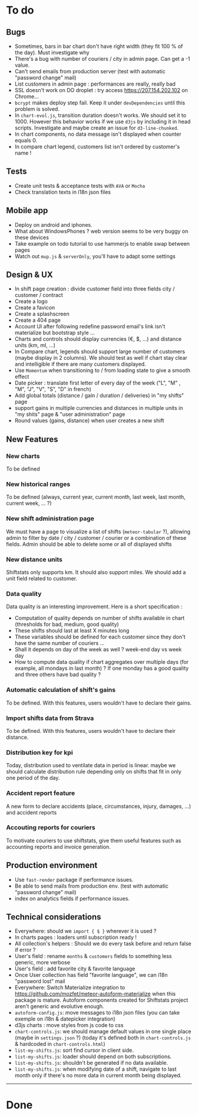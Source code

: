 # To do

## Bugs

- Sometimes, bars in bar chart don't have right width (they fit 100 % of the day). Must investigate why
- There's a bug with number of couriers / city in admin page. Can get a -1 value.
- Can't send emails from production server (test with automatic "password change" mail)
- List customers in admin page : performances are really, really bad
- SSL doesn't work on DO droplet : try access https://207.154.202.102 on Chrome...
- `bcrypt` makes deploy step fail. Keep it under `devDependencies` until this problem is solved.
- In `chart-evol.js`, transition duration doesn't works. We should set it to 1000. However this behavior works if we use `d3js` by including it in head scripts. Investigate and maybe create an issue for `d3-line-chunked`.
- In chart components, no data message isn't displayed when counter equals 0.
- In compare chart legend, customers list isn't ordered by customer's name !

## Tests

- Create unit tests & acceptance tests with `AVA` or `Mocha`
- Check translation texts in i18n json files

## Mobile app

- Deploy on android and iphones.
- What about WindowsPhones ? web version seems to be very buggy on these devices
- Take example on todo tutorial to use hammerjs to enable swap between pages
- Watch out `mup.js` & `serverOnly`, you'll have to adapt some settings

## Design & UX

- In shift page creation : divide customer field into three fields city / customer / contract
- Create a logo
- Create a favicon
- Create a splashscreen
- Create a 404 page
- Account UI after following redefine password email's link isn't materialize but bootstrap style ...
- Charts and controls should display currencies (€, $, ...) and distance units (km, ml, ...)
- In Compare chart, legends should support large number of customers (maybe display in 2 columns). We should test as well if chart stay clear and intelligible if there are many customers displayed.
- Use `Momentum` when transitioning to / from loading state to give a smooth effect
- Date picker : translate first letter of every day of the week ("L", "M" , "M", "J", "V", "S", "D" in french)
- Add global totals (distance / gain / duration / deliveries) in "my shifts" page
- support gains in multiple currencies and distances in multiple units in "my shits" page & "user administration" page
- Round values (gains, distance) when user creates a new shift

## New Features

### New charts

To be defined

### New historical ranges

To be defined (always, current year, current month, last week, last month, current week, ... ?)

### New shift administration page

We must have a page to visualize a list of shifts (`meteor-tabular` ?), allowing admin to filter by date / city / customer / courier or a combination of these fields. Admin should be able to delete some or all of displayed shifts

### New distance units

Shiftstats only supports km. It should also support miles. We should add a unit field related to customer.

### Data quality

Data quality is an interesting improvement. Here is a short specification :
- Computation of quality depends on number of shifts available in chart (thresholds for bad, medium, good quality)
- These shifts should last at least X minutes long
- These variables should be defined for each customer since they don't have the same number of couriers ...
- Shall it depends on day of the week as well ? week-end day vs week day
- How to compute data quality if chart aggregates over multiple days (for example, all mondays in last month) ? If one monday has a good quality and three others have bad quality ?

### Automatic calculation of shift's gains

To be defined. With this features, users wouldn't have to declare their gains.

### Import shifts data from Strava

To be defined. With this features, users wouldn't have to declare their distance.

### Distribution key for kpi

Today, distribution used to ventilate data in period is linear. maybe we should calculate distribution rule depending only on shifts that fit in only one period of the day.

### Accident report feature

A new form to declare accidents (place, circumstances, injury, damages, ...) and accident reports

### Accouting reports for couriers

To motivate couriers to use shiftstats, give them useful features such as accounting reports and invoice generation.

## Production environment

- Use `fast-render` package if performance issues.
- Be able to send mails from production env. (test with automatic "password change" mail)
- index on analytics fields if performance issues.

## Technical considerations

- Everywhere: should we `import { $ }` wherever it is used ?
- In charts pages : loaders until subscription ready !
- All collection's helpers : Should we do every task before and return false if error ?
- User's field : rename `months` & `customers` fields to something less generic, more verbose
- User's field : add favorite city & favorite language
- Once User collection has field "favorite language", we can i18n "password lost" mail
- Everywhere: Switch Materialize integration to https://github.com/mozfet/meteor-autoform-materialize when this package is mature. Autoform components created for Shiftstats project aren't generic and evolutive enough.
- `autoform-config.js`: move messages to i18n json files (you can take exemple on i18n & datepicker integration)
- d3js charts : move styles from js code to css
- `chart-controls.js`: we should manage default values in one single place (maybe in `settings.json` ?) (today it's defined both in `chart-controls.js` & hardcoded in `chart-controls.html`)
- `list-my-shifts.js`: sort find cursor in client side.
- `list-my-shifts.js`: loader should depend on both subscriptions.
- `list-my-shifts.js`: shouldn't be generated if no data available.
- `list-my-shifts.js`: when modifying date of a shift, navigate to last month only if there's no more data in current month being displayed.

---

# Done
